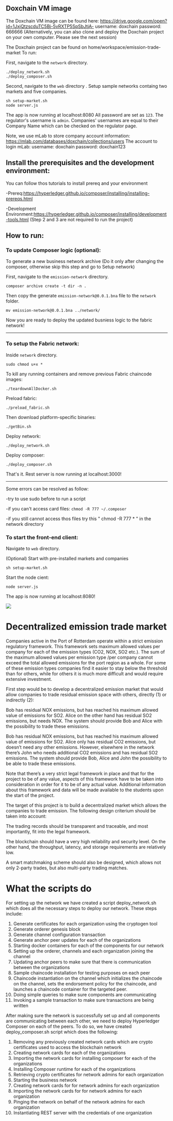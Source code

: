 ## Doxchain VM image
The Doxchain VM image can be found here: https://drive.google.com/open?id=1JxjQtzscduTC5Bj-5vRXTP5SpSbJtjA-
username: doxchain
password: 666666
(Alternatively, you can also clone and deploy the Doxchain project on your own computer. Please see the next session)

The Doxchain project can be found on home/workspace/emission-trade-market
To run:

First, navigate to the ```network``` directory.
```
./deploy_network.sh
./deploy_composer.sh 
```
Second, navigate to the ```web``` directory . Setup sample networks containg two markets and five companies.
```
sh setup-market.sh
node server.js
```
The app is now running at localhost:8080
All password are set as ```123```. The regulator's username is ```admin```. Companies' usernames are equal to their Company Name which can be checked on the regulator page.

Note, we use mLab to store company account information: https://mlab.com/databases/doxchain/collections/users 
The account to login mLab:
username: doxchain
password: doxchain123

## Install the prerequisites and the development environment:

You can follow thos tutorials to install prereq and your environment

-Prereq:https://hyperledger.github.io/composer/installing/installing-prereqs.html

-Development Environment:https://hyperledger.github.io/composer/installing/development-tools.html (Step 2 and 3 are not required to run the project)


## How to run:

### To update Composer logic (optional):
To generate a new business network archive (Do it only after changing the composer, otherwise skip this step and go to Setup network)

First, navigate to the ```emission-network``` directory.
```
composer archive create -t dir -n .
```
Then copy the generate  ```emission-network@0.0.1.bna``` file to the  ```network ``` folder.
```
mv emission-network@0.0.1.bna ../network/
```
Now you are ready to deploy the updated busniess logic to the fabric network!

-------------------------------------------------------------------------

### To setup the Fabric network: 


Inside ```network``` directory.
```
sudo chmod u+x *
```

To kill any running containers and remove previous Fabric chaincode images: 
```
./teardownAllDocker.sh
```
Preload fabric:
```
./preload_fabric.sh
```
Then download platform-specific binaries:
```
./getBin.sh
```
Deploy network:
```
./deploy_network.sh
```
Deploy composer:
```
./deploy_composer.sh 
```
That's it. Rest server is now running at localhost:3000!

--------------------------------------------------------------------------

Some errors can be resolved as follow:

  -try to use sudo before to run a script
  
  -if you can't access card files:
    ```
    chmod -R 777 ~/.composer
    ```
    
  -if you still cannot access thos files try this " chmod -R 777 * " in the network directory
 

### To start the front-end client:
Navigate to ```web``` directory.

(Optional) Start with pre-installed markets and companies
```
sh setup-market.sh
```

Start the node cient:
```
node server.js
```
The app is now running at localhost:8080!

![](https://github.com/Gabbe1993/emission-trade-market/blob/master/img/web.png)
# Decentralized emission trade market

Companies active in the Port of Rotterdam operate within a strict emission regulatory framework. This framework sets maximum allowed values per company for each of the emission types (CO2, NOX, SO2 etc.). The sum of the maximum allowed values per emission type /per company cannot exceed the total allowed emissions for the port region as a whole. For some of these emission types companies find it easier to stay below the threshold than for others, while for others it is much more difficult and would require extensive investment.

First step would be to develop a decentralized emission market that would allow companies to trade residual emission space with others, directly (1) or indirectly (2):

Bob has residual NOX emissions, but has reached his maximum allowed value of emissions for SO2. Alice on the other hand has residual SO2 emissions, but needs NOX. The system should provide Bob and Alice with the possibility to trade these emissions.

Bob has residual NOX emissions, but has reached his maximum allowed value of emissions for SO2. Alice only has residual CO2 emissions, but doesn’t need any other emissions. However, elsewhere in the network there’s John who needs additional CO2 emissions and has residual SO2 emissions. The system should provide Bob, Alice and John the possibility to be able to trade these emissions.

Note that there’s a very strict legal framework in place and that for the project to be of any value, aspects of this framework have to be taken into consideration in order for it to be of any actual value. Additional information about this framework and data will be made available to the students upon the start of the project.

The target of this project is to build a decentralized market which allows the companies to trade emission. The following design criterium should be taken into account:

The trading records should be transparent and traceable, and most importantly, fit into the legal framework.

The blockchain should have a very high reliability and security level. On the other hand, the throughput, latency, and storage requirements are relatively low.

A smart matchmaking scheme should also be designed, which allows not only 2-party trades, but also multi-party trading matches.

# What the scripts do

For setting up the network we have created a script deploy_network.sh which does all the necessary steps to deploy our network. These steps include:

1. Generate certificates for each organization using the cryptogen tool
2. Generate orderer genesis block
3. Generate channel configuration transaction 
4. Generate anchor peer updates for each of the organizations
5. Starting docker containers for each of the components for our network
6. Setting up the orderer, channels and each organization joining the channel
7. Updating anchor peers to make sure that there is communication between the organizations
8. Sample chaincode installation for testing purposes on each peer
9. Chaincode instantiation on the channel which initializes the chaincode on the channel, sets the endorsement policy for the chaincode, and launches a chaincode container for the targeted peer.
10. Doing simple queries to make sure components are communicating
11. Invoking a sample transaction to make sure transactions are being written

After making sure the network is successfully set up and all components are communicating between each other, we need to deploy Hyperledger Composer on each of the peers. To do so, we have created deploy_composer.sh script which does the following:

1. Removing any previously created network cards which are crypto certificates used to access the blockchain network
2. Creating network cards for each of the organizations
3. Importing the network cards for installing composer for each of the organizations
4. Installing Composer runtime for each of the organizations
5. Retrieving crypto certificates for network admins for each organization
6. Starting the business network
7. Creating network cards for for network admins for each organization
8. Importing the network cards for for network admins for each organization
9. Pinging the network on behalf of the network admins for each organization
10. Instantiating REST server with the credentials of one organization


